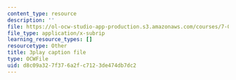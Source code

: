 ```yaml
---
content_type: resource
description: ''
file: https://ol-ocw-studio-app-production.s3.amazonaws.com/courses/7-016-introductory-biology-fall-2018/d8c09a327f376a2fc7123de474db7dc2_apP5SWitnyw.srt
file_type: application/x-subrip
learning_resource_types: []
resourcetype: Other
title: 3play caption file
type: OCWFile
uid: d8c09a32-7f37-6a2f-c712-3de474db7dc2
---
```

